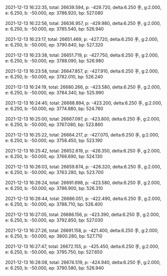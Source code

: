 2021-12-13 16:22:35, total: 26639.594, p: -429.720, delta:6.250 手, g:2.000, e: 6.250, b: -50.000, ep: 3786.920, bp: 527.080

2021-12-13 16:22:56, total: 26636.957, p: -429.980, delta:6.250 手, g:2.000, e: 6.250, b: -50.000, ep: 3785.540, bp: 526.940

2021-12-13 16:23:17, total: 26651.469, p: -427.720, delta:6.250 手, g:2.000, e: 6.250, b: -50.000, ep: 3790.840, bp: 527.320

2021-12-13 16:23:38, total: 26651.719, p: -427.750, delta:6.250 手, g:2.000, e: 6.250, b: -50.000, ep: 3788.090, bp: 526.980

2021-12-13 16:23:58, total: 26647.857, p: -427.910, delta:6.250 手, g:2.000, e: 6.250, b: -50.000, ep: 3782.010, bp: 526.240

2021-12-13 16:24:19, total: 26680.266, p: -423.580, delta:6.250 手, g:2.000, e: 6.250, b: -50.000, ep: 3784.340, bp: 525.990

2021-12-13 16:24:40, total: 26668.894, p: -423.200, delta:6.250 手, g:2.000, e: 6.250, b: -50.000, ep: 3774.880, bp: 524.760

2021-12-13 16:25:00, total: 26667.097, p: -423.800, delta:6.250 手, g:2.000, e: 6.250, b: -50.000, ep: 3767.080, bp: 523.860

2021-12-13 16:25:22, total: 26664.217, p: -427.070, delta:6.250 手, g:2.000, e: 6.250, b: -50.000, ep: 3758.450, bp: 523.190

2021-12-13 16:25:42, total: 26652.619, p: -426.350, delta:6.250 手, g:2.000, e: 6.250, b: -50.000, ep: 3766.690, bp: 524.130

2021-12-13 16:26:03, total: 26659.874, p: -426.320, delta:6.250 手, g:2.000, e: 6.250, b: -50.000, ep: 3763.280, bp: 523.700

2021-12-13 16:26:24, total: 26691.698, p: -423.580, delta:6.250 手, g:2.000, e: 6.250, b: -50.000, ep: 3786.900, bp: 526.310

2021-12-13 16:26:44, total: 26686.051, p: -422.490, delta:6.250 手, g:2.000, e: 6.250, b: -50.000, ep: 3788.710, bp: 526.400

2021-12-13 16:27:05, total: 26686.156, p: -423.390, delta:6.250 手, g:2.000, e: 6.250, b: -50.000, ep: 3792.850, bp: 527.030

2021-12-13 16:27:26, total: 26691.158, p: -421.400, delta:6.250 手, g:2.000, e: 6.250, b: -50.000, ep: 3800.280, bp: 527.710

2021-12-13 16:27:47, total: 26672.155, p: -425.450, delta:6.250 手, g:2.000, e: 6.250, b: -50.000, ep: 3795.750, bp: 527.650

2021-12-13 16:28:08, total: 26674.519, p: -424.940, delta:6.250 手, g:2.000, e: 6.250, b: -50.000, ep: 3790.580, bp: 526.940